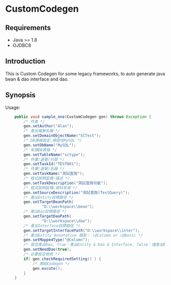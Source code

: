 
# CustomCodegen

## Requirements
- Java >= 1.8
- OJDBC8

## Introduction

This is Custom Codegen for some legacy frameworks, to auto generate java bean & dao interface and dao.

## Synopsis

Usage:

```java
	public void sample_one(CustomCodegen gen) throws Exception {
		/* 作者 */
		gen.setAuthor("Alan");
		/* 產出檔案名稱 */
		gen.setDomainObjectName("SCTest");
		/* DB連線設定,預設在MySQL */
		gen.setDbName("MySQL");
		/* 來源DB表格 */
		gen.setTableName("sctype");
		/* 作業(選單)代號 */
		gen.setTaskId("TEST001");
		/* 作業(選單)名稱 */
		gen.setTaskName("測試查詢");
		/* 程式說明區塊-描述 */
		gen.setTaskDescription("測試查詢功能");
		/* 程式說明區塊-資料來源 */
		gen.setSourceDescription("測試查詢(TestQuery)");
		/* 產出Entity目標路徑 */
		gen.setTargetBeanPath(
				"D:\\workspace\\bean");
		/* 產出Dao目標路徑 */
		gen.setTargetDaoPath(
				"D:\\workspace\\dao");
		/* 產出Interface目標路徑 */
		gen.setTargetInterfacePath("D:\\workspace\\inter");
		/* 產出Entity Annotation 類型： \@Column or \@Basic */
		gen.setMappedType("@Column");
		/* 是否產出Dao, true：產出Entity & Dao & Interface, false：僅產出Entity */
		gen.setNeedDao(true);
		/* 必要設定檢核 */
		if( gen.checkRequiredSetting() ) {
			/* 開始Codegen */
			gen.excute();
		}
	}
```


